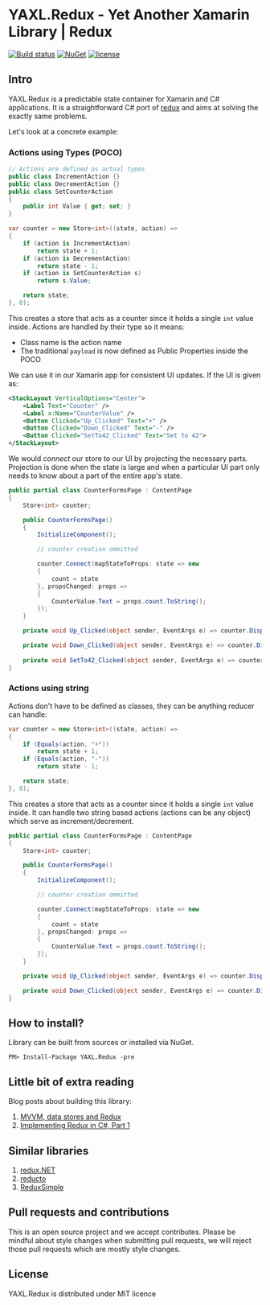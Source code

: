 # YAXL.Redux - Yet Another Xamarin Library | Redux
[![Build status](https://ci.appveyor.com/api/projects/status/fb3rycbb6mys2k8e?svg=true)](https://ci.appveyor.com/project/tpetrina/yaxl-redux)
[![NuGet](https://img.shields.io/nuget/v/YAXL.Redux.svg)]()
[![license](https://img.shields.io/github/license/mashape/apistatus.svg?maxAge=2592000)]()

## Intro

YAXL.Redux is a predictable state container for Xamarin and C# applications. It is a straightforward C# port of [redux](https://github.com/reactjs/redux) and aims at solving the exactly same problems.

Let's look at a concrete example:

### Actions using Types (POCO)

```csharp
// Actions are defined as actual types
public class IncrementAction {}
public class DecrementAction {}
public class SetCounterAction
{
    public int Value { get; set; }
}

var counter = new Store<int>((state, action) =>
{
    if (action is IncrementAction)
        return state + 1;
    if (action is DecrementAction)
        return state - 1;
    if (action is SetCounterAction s)
        return s.Value;

    return state;
}, 0);
```

This creates a store that acts as a counter since it holds a single `int` value inside. Actions are handled by their type so it means:

* Class name is the action name
* The traditional `payload` is now defined as Public Properties inside the POCO

We can use it in our Xamarin app for consistent UI updates. If the UI is given as:

```xml
<StackLayout VerticalOptions="Center">
    <Label Text="Counter" />
    <Label x:Name="CounterValue" />
    <Button Clicked="Up_Clicked" Text="+" />
    <Button Clicked="Down_Clicked" Text="-" />
    <Button Clicked="SetTo42_Clicked" Text="Set to 42">
</StackLayout>
```

We would *connect* our store to our UI by projecting the necessary parts. Projection is done when the state is large and when a particular UI part only needs to know about a part of the entire app's state.

```csharp
public partial class CounterFormsPage : ContentPage
{
    Store<int> counter;

    public CounterFormsPage()
    {
        InitializeComponent();

        // counter creation ommitted

        counter.Connect(mapStateToProps: state => new
        {
            count = state
        }, propsChanged: props =>
        {
            CounterValue.Text = props.count.ToString();
        });
    }

    private void Up_Clicked(object sender, EventArgs e) => counter.Dispatch(new IncrementAction());

    private void Down_Clicked(object sender, EventArgs e) => counter.Dispatch(new DecrementAction());
    
    private void SetTo42_Clicked(object sender, EventArgs e) => counter.Dispatch(new SetCounterAction { Value = 42 });
}
```

### Actions using string

Actions don't have to be defined as classes, they can be anything reducer can handle:

```csharp
var counter = new Store<int>((state, action) =>
{
    if (Equals(action, "+"))
        return state + 1;
    if (Equals(action, "-"))
        return state - 1;

    return state;
}, 0);

```

This creates a store that acts as a counter since it holds a single `int` value inside. It can handle two string based actions (actions can be any object) which serve as increment/decrement.

```csharp
public partial class CounterFormsPage : ContentPage
{
    Store<int> counter;

    public CounterFormsPage()
    {
        InitializeComponent();

        // counter creation ommitted

        counter.Connect(mapStateToProps: state => new
        {
            count = state
        }, propsChanged: props =>
        {
            CounterValue.Text = props.count.ToString();
        });
    }

    private void Up_Clicked(object sender, EventArgs e) => counter.Dispatch("+");

    private void Down_Clicked(object sender, EventArgs e) => counter.Dispatch("-");
}
```

## How to install?

Library can be built from sources or installed via NuGet.

    PM> Install-Package YAXL.Redux -pre
    
## Little bit of extra reading

Blog posts about building this library:

 1. [MVVM, data stores and Redux](http://massivepixel.co/blog/post/mvvm-data-redux)
 2. [Implementing Redux in C#, Part 1](http://massivepixel.co/blog/post/redux-csharp-part1)
 
## Similar libraries

 1. [redux.NET](https://github.com/GuillaumeSalles/redux.NET)
 2. [reducto](https://github.com/pshomov/reducto)
 3. [ReduxSimple](https://github.com/Odonno/ReduxSimple)

## Pull requests and contributions

This is an open source project and we accept contributes. Please be mindful about style changes when submitting pull requests, we will reject those pull requests which are mostly style changes.

## License

YAXL.Redux is distributed under MIT licence
